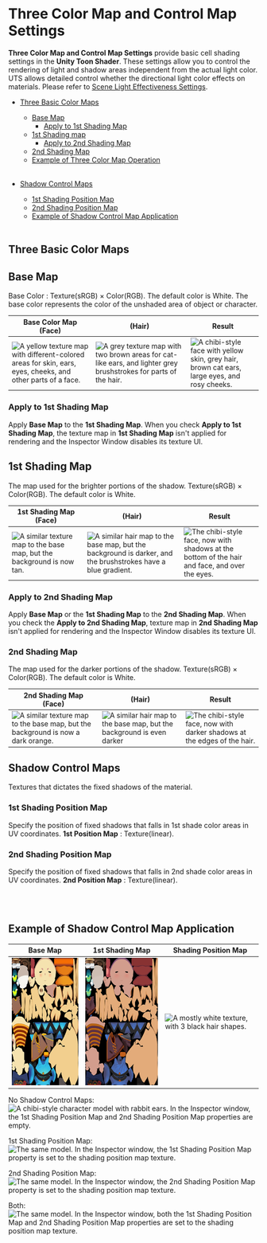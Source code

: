 # Three Color Map and Control Map Settings

**Three Color Map and Control Map Settings** provide basic cell shading settings in the **Unity Toon Shader**. These settings allow you to control the rendering of light and shadow areas independent from the actual light color. UTS allows detailed control whether the directional light color effects on materials. Please refer to [Scene Light Effectiveness Settings](SceneLight.md).

* [Three Basic Color Maps](#Three-basic-color-maps)
  * [Base Map](#base-map)
    * [Apply to 1st Shading Map](#apply-to-1st-shading-map)
  * [1st Shading map](#1st-shading-map)
    * [Apply to 2nd Shading Map](#apply-to-2nd-shading-map)
  * [2nd Shading Map](#2nd-shading-map)
  * [Example of Three Color Map Operation](#example-of-Three-color-map-operation) 
<br><br>


* [Shadow Control Maps](#shadow-control-maps)
  * [1st Shading Position Map](#1st-shading-map)
  * [2nd Shading Position Map](#2nd-shading-map)
  * [Example of Shadow Control Map Application](#example-of-shadow-control-map-application)
<br><br>

## Three Basic Color Maps

## Base Map
Base Color : Texture(sRGB) × Color(RGB). The default color is White. The base color represents the color of the unshaded area of object or character. 

|  Base Color Map (Face) | (Hair) | Result  |
| ---- | ---- |---- |
| <img alt="A yellow texture map with different-colored areas for skin, ears, eyes, cheeks, and other parts of a face." src="images/yuko_face3_main.png" height="256">  | <img alt="A grey texture map with two brown areas for cat-like ears, and lighter grey brushstrokes for parts of the hair." src="images/yuko_hair.png" height="256"> |<img alt="A chibi-style face with yellow skin, grey hair, brown cat ears, large eyes, and rosy cheeks." src="images/YukoFace.png" height="256">  |


### Apply to 1st Shading Map
Apply **Base Map** to the **1st Shading Map**. When you check **Apply to 1st Shading Map**, the texture map in **1st Shading Map** isn't applied for rendering and the Inspector Window disables its texture UI.


## 1st Shading Map
The map used for the brighter portions of the shadow. Texture(sRGB) × Color(RGB). The default color is White.

|   **1st Shading Map** (Face) | (Hair) | Result  |
| ---- | ---- | ---- |
| <img alt="A similar texture map to the base map, but the background is now tan." src="images/yuko_face3_B.png" height="256">   | <img alt="A similar hair map to the base map, but the background is darker, and the brushstrokes have a blue gradient." src="images/yuko_hairB.png" height="256"> |<img alt="The chibi-style face, now with shadows at the bottom of the hair and face, and over the eyes." src="images/YukoFace1stShadingMap.png" height="256">  |


### Apply to 2nd Shading Map
Apply **Base Map** or the **1st Shading Map** to the **2nd Shading Map**. When you check the **Apply to 2nd Shading Map**, texture map in **2nd Shading Map** isn't applied for rendering and the Inspector Window disables its texture UI.


### 2nd Shading Map
The map used for the darker portions of the shadow. Texture(sRGB) × Color(RGB). The default color is White.

|  **2nd Shading Map** (Face)  | (Hair) | Result  |
| ---- | ---- | ---- |
| <img alt="A similar texture map to the base map, but the background is now a dark orange." src="images/yuko_face3_C.png" height="256">   | <img alt="A similar hair map to the base map, but the background is even darker" src="images/yuko_hairC.png" height="256"> |<img alt="The chibi-style face, now with darker shadows at the edges of the hair." src="images/YukoFace2ndShadingMap.png" height="256">  |


## Shadow Control Maps
Textures that dictates the fixed shadows of the material. 

### 1st Shading Position Map
Specify the position of fixed shadows that falls in 1st shade color areas in UV coordinates. **1st Position Map** : Texture(linear). 

### 2nd Shading Position Map
Specify the position of fixed shadows that falls in 2nd shade color areas in UV coordinates. **2nd Position Map** : Texture(linear).


<br><br>
## Example of Shadow Control Map Application
| Base Map | 1st Shading Map | Shading Position Map |
| ---- | ---- | ---- |
| <img alt="A UV map texture that contains all the parts of a chibi-style character model." src="images/utc_all2_light.png" height="256"> |<img alt="The same UV map but some areas have a darker color." src="images/utc_all2_dark.png" height="256"> |<img alt="A mostly white texture, with 3 black hair shapes." src="images/utc_all2_offsetdark.png" height="256"> |

No Shadow Control Maps:
![A chibi-style character model with rabbit ears. In the Inspector window, the 1st Shading Position Map and 2nd Shading Position Map properties are empty.](images/ShadowControlMap0.png)

1st Shading Position Map:
![The same model. In the Inspector window, the 1st Shading Position Map property is set to the shading position map texture.](images/ShadowControlMap1.png)

2nd Shading Position Map:
![The same model. In the Inspector window, the 2nd Shading Position Map property is set to the shading position map texture.](images/ShadowControlMap2.png)

Both:
![The same model. In the Inspector window, both the 1st Shading Position Map and 2nd Shading Position Map properties are set to the shading position map texture. ](images/ShadowControlMap3.png)
